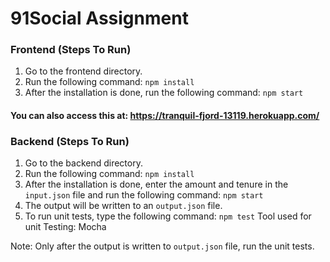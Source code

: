 # 91Social Assignment

### Frontend (Steps To Run)

1) Go to the frontend directory.
2) Run the following command:
`npm install`
3) After the installation is done, run the following command:
`npm start`

#### You can also access this at: https://tranquil-fjord-13119.herokuapp.com/

### Backend (Steps To Run)

1) Go to the backend directory.
2) Run the following command:
`npm install`
3) After the installation is done, enter the amount and tenure in the `input.json` file and run the following command:
`npm start`
4) The output will be written to an `output.json` file.
5) To run unit tests, type the following command:
`npm test`
Tool used for unit Testing: Mocha


Note: Only after the output is written to `output.json` file, run the unit tests.

